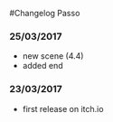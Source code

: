 #Changelog Passo 

### 25/03/2017 
+ new scene (4.4)
+ added end

### 23/03/2017
+ first release on itch.io